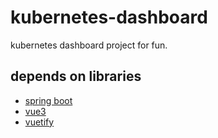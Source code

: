# kubernetes-dashboard
kubernetes dashboard project for fun.
## depends on libraries
- [spring boot](https://projects.spring.io/spring-boot/)
- [vue3](https://vuejs.org/)
- [vuetify](https://vuetifyjs.com/en/)
